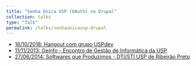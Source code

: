 ```yaml
---
title: "Senha Única USP (OAuth) no Drupal"
collection: talks
type: "Talk"
permalink: /talks/senhaunicausp-drupal
---
```


<ul>
  <li> <a href="https://www.youtube.com/watch?v=BnWZhfQcjS8">
    16/10/2018: Hangout com grupo <a href="https://uspdev.github.io/">USPdev</a>
    <i class="fa fa-youtube"></i></a>
  </li>

  <li> <a href="#">
    11/11/2013: Geinfo - Encontro de Gestão de Informática da USP
    <i class="fa fa-file-pdf-o"></i></a>
  </li>

  <li> <a href="{{base_path}}/files/certificados/2019/ime-usp-algoritimos-java.pdf">
    27/06/2014: Softwares que Produzimos - DTI/STI USP de Ribeirão Preto
    <i class="fa fa-file-pdf-o"></i></a>
  </li>
</ul>
